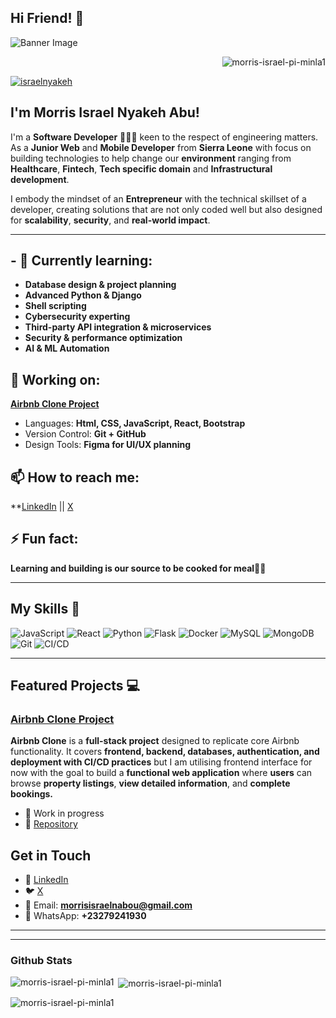 ## Hi Friend! 👋



![Banner Image](https://imgs.search.brave.com/jFRXRTgZ6YEpJ71nijoFsjJMLmTWGhxRXv1OU0oYu54/rs:fit:860:0:0:0/g:ce/aHR0cHM6Ly9tZWRp/YS5pc3RvY2twaG90/by5jb20vaWQvMTIy/NDUwMDQ1Ny9waG90/by9wcm9ncmFtbWlu/Zy1jb2RlLWFic3Ry/YWN0LXRlY2hub2xv/Z3ktYmFja2dyb3Vu/ZC1vZi1zb2Z0d2Fy/ZS1kZXZlbG9wZXIt/YW5kLWNvbXB1dGVy/LXNjcmlwdC5qcGc_/Yj0xJnM9NjEyeDYx/MiZ3PTAmaz0yMCZj/PXpoR0o0dmpVT0dC/RDlWanBHdWlQUG50/NmVoYWU5X3JWZ0NZ/aWZ5Vm5CRms9)


<p align="right"> <img src="https://komarev.com/ghpvc/?username=morris-israel-pi-minla-2&label=Profile%20views&color=0e75b6&style=flat" alt="morris-israel-pi-minla1" /> </p>

<p align="left"> <a href="https://twitter.com/israelnyakeh" target="blank"><img src="https://img.shields.io/twitter/follow/israelnyakeh?logo=twitter&style=for-the-badge" alt="israelnyakeh" /></a> </p>



## I'm Morris Israel Nyakeh Abu!
I'm a **Software Developer** 👨🏽‍💻 keen to the respect of engineering matters. As a **Junior Web** and **Mobile Developer** from **Sierra Leone** with focus on building technologies to help change our **environment** ranging from **Healthcare**, **Fintech**, **Tech specific domain** and **Infrastructural development**.

I embody the mindset of an **Entrepreneur** with the technical skillset of a developer, creating solutions that are not only coded well but also designed for **scalability**, **security**, and **real-world impact**.

---

## - 🌱 Currently learning:
  - **Database design & project planning**
  - **Advanced Python & Django**
  - **Shell scripting**
  - **Cybersecurity experting**
  - **Third-party API integration & microservices**
  - **Security & performance optimization**
  - **AI & ML Automation**


## 🔭 Working on:
**[Airbnb Clone Project](https://github.com/Morris-Israel-pi-minla1/airbnb-clone-project)**
  * Languages: **Html, CSS, JavaScript, React, Bootstrap**
  * Version Control: **Git + GitHub**
  * Design Tools: **Figma for UI/UX planning**

## 📫 How to reach me:
  **[LinkedIn](https://www.linkedin.com/in/morris-israel-nyakeh-abu-piminlacholevo/) || [X](https://x.com/IsraelNyakeh)

## ⚡ Fun fact: 
**Learning and building is our source to be cooked for meal🙏🏿**

--- 

## My Skills 🧠

![JavaScript](https://img.shields.io/badge/-JavaScript-F7DF1E?style=flat-square&logo=javascript&logoColor=black)
![React](https://img.shields.io/badge/-React-61DAFB?style=flat-square&logo=react&logoColor=black)
![Python](https://img.shields.io/badge/-Python-3776AB?style=flat-square&logo=python&logoColor=white)
![Flask](https://img.shields.io/badge/-Flask-000000?style=flat-square&logo=flask&logoColor=white)
![Docker](https://img.shields.io/badge/-Docker-2496ED?style=flat-square&logo=docker&logoColor=white)
![MySQL](https://img.shields.io/badge/-MySQL-4479A1?style=flat-square&logo=mysql&logoColor=white)
![MongoDB](https://img.shields.io/badge/-MongoDB-47A248?style=flat-square&logo=mongodb&logoColor=white)
![Git](https://img.shields.io/badge/-Git-F05032?style=flat-square&logo=git&logoColor=white)
![CI/CD](https://img.shields.io/badge/-CI%2FCD-2088FF?style=flat-square&logo=githubactions&logoColor=white)

---

## Featured Projects 💻

### [Airbnb Clone Project](https://github.com/Morris-Israel-pi-minla1/airbnb-clone-project)

**Airbnb Clone** is a **full-stack project** designed to replicate core Airbnb functionality.
It covers **frontend, backend, databases, authentication, and deployment with CI/CD practices** but I am utilising frontend interface for now with the goal to build a **functional web application** where **users** can browse **property listings**, **view detailed information**, and **complete bookings.**

- 🚧 Work in progress  
- 📂 [Repository](https://github.com/Morris-Israel-pi-minla1/airbnb-clone-project)

## Get in Touch

- 💼 [LinkedIn](https://www.linkedin.com/in/morris-israel-nyakeh-abu-piminlacholevo/)
- 🐦 [X](https://x.com/IsraelNyakeh)
- 📧 Email: **morrisisraelnabou@gmail.com**
- 📱 WhatsApp: **+23279241930**
----
----
### Github Stats
<p><img align="left" src="https://github-readme-stats.vercel.app/api/top-langs?username=morris-israel-pi-minla1&show_icons=true&locale=en&layout=compact" alt="morris-israel-pi-minla1" /></p>

<p>&nbsp;<img align="center" src="https://github-readme-stats.vercel.app/api?username=morris-israel-pi-minla1&show_icons=true&locale=en" alt="morris-israel-pi-minla1" /></p>

<p><img align="center" src="https://github-readme-streak-stats.herokuapp.com/?user=morris-israel-pi-minla1&" alt="morris-israel-pi-minla1" /></p>



